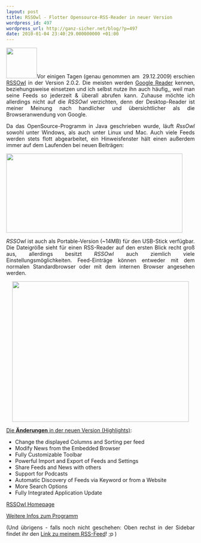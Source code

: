 ```yaml
---
layout: post
title: RSSOwl - Flotter Opensource-RSS-Reader in neuer Version
wordpress_id: 497
wordpress_url: http://ganz-sicher.net/blog/?p=497
date: 2010-01-04 23:40:29.000000000 +01:00
---
```

<p style="text-align: justify;"><a href="http://ganz-sicher.net/blog/wp-content/uploads/rssowl-icon.png"><img class="alignleft size-full wp-image-502" title="rssowl icon" src="http://ganz-sicher.net/blog/wp-content/uploads/rssowl-icon.png" alt="" width="82" height="82" /></a>Vor einigen Tagen (genau genommen am  29.12.2009) erschien <a href="http://www.rssowl.org/" target="_blank">RSSOwl</a> in der Version 2.0.2. Die meisten werden <a href="http://www.google.com/reader/" target="_blank">Google Reader</a> kennen, beziehungsweise einsetzen und ich selbst nutze ihn auch häufig,, weil man seine Feeds so jederzeit &amp; überall abrufen kann. Zuhause möchte ich allerdings nicht auf die <em>RSSOwl</em> verzichten, denn der Desktop-Reader ist meiner Meinung nach handlicher und übersichtlicher als die Browseranwendung von Google.</p>
<p style="text-align: justify;"><!--more--></p>

<div class="borderimg" style="text-align: justify;">

Da das OpenSource-Programm in Java geschrieben wurde, läuft <em>RssOwl</em> sowohl unter Windows, als auch unter Linux und Mac.
Auch viele Feeds werden stets flott abgearbeitet, ein Hinweisfenster hält einen außerdem immer auf dem Laufenden bei neuen Beiträgen:

<a href="http://ganz-sicher.net/blog/wp-content/uploads/rssowl-news-notify.png"><img class="aligncenter size-full wp-image-498" title="rssowl news notify" src="http://ganz-sicher.net/blog/wp-content/uploads/rssowl-news-notify.png" alt="" width="471" height="212" /></a>

<em>RSSOwl</em> ist auch als Portable-Version (~14MB) für den USB-Stick verfügbar. Die Dateigröße sieht für einen RSS-Reader auf den ersten Blick recht groß aus, allerdings besitzt <em>RSSOwl</em> auch ziemlich viele Einstellungsmöglichkeiten.
Feed-Einträge können entweder mit dem normalen Standardbrowser oder mit dem internen Browser angesehen werden.
<p style="text-align: center;"><a href="http://ganz-sicher.net/blog/wp-content/uploads/rssowl-überblick.png"><img class="aligncenter size-full wp-image-499" title="rssowl überblick" src="http://ganz-sicher.net/blog/wp-content/uploads/rssowl-überblick.png" alt="" width="472" height="376" /></a></p>
<p style="text-align: left;"></p>
<p style="text-align: left;"></p>
<p style="text-align: left;"><span style="text-decoration: underline;">Die <strong>Änderungen</strong> in der neuen Version (Highlights)</span>:</p>

<ul>
	<li>Change the displayed Columns and Sorting per feed</li>
	<li>Modify News from the Embedded Browser</li>
	<li>Fully Customizable Toolbar</li>
	<li>Powerful Import and Export of Feeds and Settings</li>
	<li>Share Feeds and News with others</li>
	<li>Support for Podcasts</li>
	<li>Automatic Discovery of Feeds via Keyword or from a Website</li>
	<li>More Search Options</li>
	<li>Fully Integrated Application Update</li>
</ul>
<a href="http://www.rssowl.org/overview2" target="_blank">RSSOwl Homepage</a>

<a href="http://www.rssowl.org/overview2" target="_blank">Weitere Infos zum Programm</a>

(Und übrigens - falls noch nicht geschehen: Oben rechst in der Sidebar findet ihr den <a href="http://feeds.feedburner.com/hirnoffensive" target="_blank">Link zu meinem RSS-Feed</a>! ;p )

</div>
